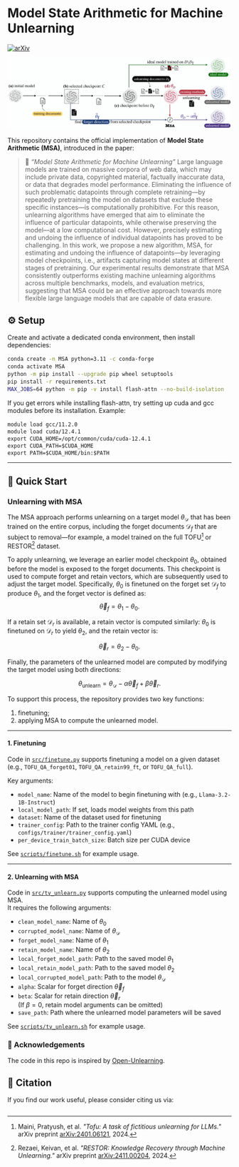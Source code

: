 # Model State Arithmetic for Machine Unlearning

[![arXiv](https://img.shields.io/badge/arXiv-TODO-b31b1b.svg)](TODO)

<!-- Add your method’s cover image here -->

![MSA Cover Image](./assets/MSA.png)

This repository contains the official implementation of **Model State Arithmetic (MSA)**, introduced in the paper:

> 📄 *“Model State Arithmetic for Machine Unlearning”*
> Large language models are trained on massive corpora of web data, which may include private data, copyrighted material, factually inaccurate data, or data that degrades model performance. Eliminating the influence of such problematic datapoints through complete retraining—by repeatedly pretraining the model on datasets that exclude these specific instances—is computationally prohibitive. For this reason, unlearning algorithms have emerged that aim to eliminate the influence of particular datapoints, while otherwise preserving the model—at a low computational cost. However, precisely estimating and undoing the influence of individual datapoints has proved to be challenging. In this work, we propose a new algorithm, MSA, for estimating and undoing the influence of datapoints—by leveraging model checkpoints, i.e., artifacts capturing model states at different stages of pretraining. Our experimental results demonstrate that MSA consistently outperforms existing machine unlearning algorithms across multiple benchmarks, models, and evaluation metrics, suggesting that MSA could be an effective approach towards more flexible large language models that are capable of data erasure.




## ⚙️ Setup

Create and activate a dedicated conda environment, then install dependencies:

```bash
conda create -n MSA python=3.11 -c conda-forge
conda activate MSA
python -m pip install --upgrade pip wheel setuptools
pip install -r requirements.txt
MAX_JOBS=64 python -m pip -v install flash-attn --no-build-isolation
```


If you get errors while installing flash-attn, try setting up cuda and gcc modules before its installation. Example:

```
module load gcc/11.2.0
module load cuda/12.4.1
export CUDA_HOME=/opt/common/cuda/cuda-12.4.1
export CUDA_PATH=$CUDA_HOME
export PATH=$CUDA_HOME/bin:$PATH
```

---

## 🚀 Quick Start

### Unlearning with MSA

The MSA approach performs unlearning on a target model $\theta_\mathcal{D}$ that has been trained on the entire corpus, including the forget documents $\mathcal{D}_f$ that are subject to removal—for example, a model trained on the full TOFU[^1] or RESTOR[^2] dataset.

To apply unlearning, we leverage an earlier model checkpoint $\theta_0$, obtained before the model is exposed to the forget documents. This checkpoint is used to compute forget and retain vectors, which are subsequently used to adjust the target model.
Specifically, $\theta_0$ is finetuned on the forget set $\mathcal{D}_f$ to produce $\theta_1$, and the forget vector is defined as:
$$\vec{\theta}_f = \theta_1 - \theta_0.$$

 If a retain set $\mathcal{D}_r$ is available, a retain vector is computed similarly: $\theta_0$ is finetuned on $\mathcal{D}_r$ to yield $\theta_2$, and the retain vector is:

$$\vec{\theta}_r = \theta_2 - \theta_0.$$

Finally, the parameters of the unlearned model are computed by modifying the target model using both directions:

$$\theta_{\text{unlearn}} = \theta_{\mathcal{D}} - \alpha \vec{\theta}_f + \beta \vec{\theta}_r.$$

To support this process, the repository provides two key functions:  
1. finetuning;
2. applying MSA to compute the unlearned model.

---

[^1]: Maini, Pratyush, et al. *"Tofu: A task of fictitious unlearning for LLMs."* arXiv preprint [arXiv:2401.06121](https://arxiv.org/abs/2401.06121), 2024.  
[^2]: Rezaei, Keivan, et al. *"RESTOR: Knowledge Recovery through Machine Unlearning."* arXiv preprint [arXiv:2411.00204](https://arxiv.org/abs/2411.00204), 2024.

#### 1. Finetuning

Code in [`src/finetune.py`](src/finetune.py) supports finetuning a model on a given dataset  
(e.g., `TOFU_QA_forget01`, `TOFU_QA_retain99_ft`, or `TOFU_QA_full`).

Key arguments:

- `model_name`: Name of the model to begin finetuning with (e.g., `Llama-3.2-1B-Instruct`)
- `local_model_path`: If set, loads model weights from this path
- `dataset`: Name of the dataset used for finetuning
- `trainer_config`: Path to the trainer config YAML (e.g., `configs/trainer/trainer_config.yaml`)
- `per_device_train_batch_size`: Batch size per CUDA device

See [`scripts/finetune.sh`](scripts/finetune.sh) for example usage.

---

#### 2. Unlearning with MSA

Code in [`src/tv_unlearn.py`](src/tv_unlearn.py) supports computing the unlearned model using MSA.  
It requires the following arguments:

- `clean_model_name`: Name of $\theta_0$
- `corrupted_model_name`: Name of $\theta_\mathcal{D}$
- `forget_model_name`: Name of $\theta_1$
- `retain_model_name`: Name of $\theta_2$
- `local_forget_model_path`: Path to the saved model $\theta_1$
- `local_retain_model_path`: Path to the saved model $\theta_2$
- `local_corrupted_model_path`: Path to the model $\theta_\mathcal{D}$
- `alpha`: Scalar for forget direction $\vec{\theta}_f$
- `beta`: Scalar for retain direction $\vec{\theta}_r$  
  (If $\beta = 0$, retain model arguments can be omitted)
- `save_path`: Path where the unlearned model parameters will be saved

See [`scripts/tv_unlearn.sh`](scripts/tv_unlearn.sh) for example usage.

### 🤝 Acknowledgements
The code in this repo is inspired by [Open-Unlearning](https://github.com/locuslab/open-unlearning). 

## 📖 Citation

If you find our work useful, please consider citing us via:

```bibtex

```
